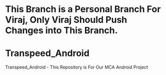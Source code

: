 <h1> This Branch is a Personal Branch For Viraj, Only Viraj Should Push Changes into This Branch. </h1>

# Transpeed_Android
Transpeed_Android - This Repository is For Our MCA Android Project
